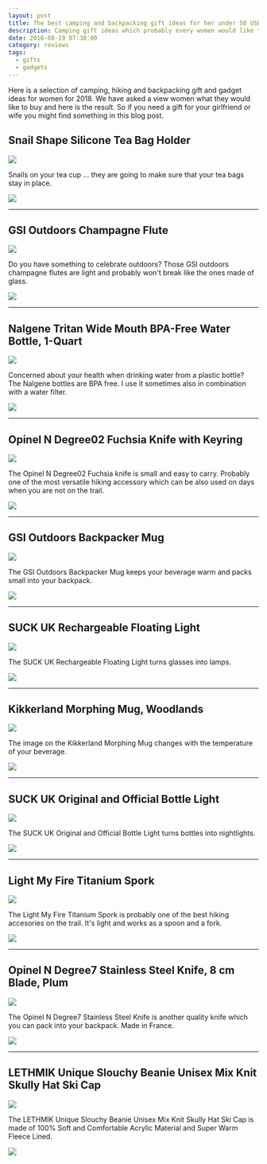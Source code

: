```yaml
---
layout: post
title: The best camping and backpacking gift ideas for her under 50 USD for 2018
description: Camping gift ideas which probably every women would like to have.
date: 2016-08-19 07:30:00
category: reviews
tags:
  - gifts
  - gadgets
---
```


Here is a selection of camping, hiking and backpacking gift and gadget ideas for women for 2018. We have asked a view women what they would like to buy and here is the result. So if you need a gift for your girlfriend or wife you might find something in this blog post.

## Snail Shape Silicone Tea Bag Holder

<a rel="nofollow" target="_blank"  href="https://www.amazon.com/gp/product/B016ZADA9G/ref=as_li_tl?ie=UTF8&camp=1789&creative=9325&creativeASIN=B016ZADA9G&linkCode=as2&tag=hikeve-20&linkId=35549cac959be83d45d8faf432e12e6d"><img border="0" src="//ws-na.amazon-adsystem.com/widgets/q?_encoding=UTF8&MarketPlace=US&ASIN=B016ZADA9G&ServiceVersion=20070822&ID=AsinImage&WS=1&Format=_SL250_&tag=hikeve-20" ></a><img src="//ir-na.amazon-adsystem.com/e/ir?t=hikeve-20&l=am2&o=1&a=B016ZADA9G" width="1" height="1" border="0" alt="" style="border:none !important; margin:0px !important;" />

Snails on your tea cup ... they are going to make sure that your tea bags stay in place.

<a href="http://amzn.to/2fbL8KX" rel="nofollow"><img src="http://www.hikeventures.com/buy.gif"></a>

---

## GSI Outdoors Champagne Flute

<a target="_blank" rel="nofollow"   href="https://www.amazon.com/gp/product/B001U7KPDO/ref=as_li_tl?ie=UTF8&camp=1789&creative=9325&creativeASIN=B001U7KPDO&linkCode=as2&tag=hikeve-20&linkId=458b6a9be7ac2cea7cf19c170d0edee8"><img border="0" src="//ws-na.amazon-adsystem.com/widgets/q?_encoding=UTF8&MarketPlace=US&ASIN=B001U7KPDO&ServiceVersion=20070822&ID=AsinImage&WS=1&Format=_SL250_&tag=hikeve-20" ></a><img src="//ir-na.amazon-adsystem.com/e/ir?t=hikeve-20&l=am2&o=1&a=B001U7KPDO" width="1" height="1" border="0" alt="" style="border:none !important; margin:0px !important;" />

Do you have something to celebrate outdoors? Those GSI outdoors champagne flutes are light and probably won't break like the ones made of glass.

<a href="http://amzn.to/2fzbf2S" rel="nofollow"><img src="http://www.hikeventures.com/buy.gif"></a>

---

## Nalgene Tritan Wide Mouth BPA-Free Water Bottle, 1-Quart

<a target="_blank" rel="nofollow"   href="https://www.amazon.com/gp/product/B001NCDE8O/ref=as_li_tl?ie=UTF8&camp=1789&creative=9325&creativeASIN=B001NCDE8O&linkCode=as2&tag=hikeve-20&linkId=90920dfc9353465553d40bb30fd73dc3"><img border="0" src="//ws-na.amazon-adsystem.com/widgets/q?_encoding=UTF8&MarketPlace=US&ASIN=B001NCDE8O&ServiceVersion=20070822&ID=AsinImage&WS=1&Format=_SL250_&tag=hikeve-20" ></a><img src="//ir-na.amazon-adsystem.com/e/ir?t=hikeve-20&l=am2&o=1&a=B001NCDE8O" width="1" height="1" border="0" alt="" style="border:none !important; margin:0px !important;" />

Concerned about your health when drinking water from a plastic bottle? The Nalgene bottles are BPA free. I use it sometimes also in combination with a water filter.

<a href="http://amzn.to/2ehwgwT" rel="nofollow"><img src="http://www.hikeventures.com/buy.gif"></a>


---


## Opinel N Degree02 Fuchsia Knife with Keyring

<a target="_blank" rel="nofollow"   href="https://www.amazon.com/gp/product/B00WJ078PY/ref=as_li_tl?ie=UTF8&camp=1789&creative=9325&creativeASIN=B00WJ078PY&linkCode=as2&tag=hikeve-20&linkId=11a7dc9b5148b6f3d8e5ae0803a4f3de"><img border="0" src="//ws-na.amazon-adsystem.com/widgets/q?_encoding=UTF8&MarketPlace=US&ASIN=B00WJ078PY&ServiceVersion=20070822&ID=AsinImage&WS=1&Format=_SL250_&tag=hikeve-20" ></a><img src="//ir-na.amazon-adsystem.com/e/ir?t=hikeve-20&l=am2&o=1&a=B00WJ078PY" width="1" height="1" border="0" alt="" style="border:none !important; margin:0px !important;" />

The Opinel N Degree02 Fuchsia knife is small and easy to carry. Probably one of the most versatile hiking accessory which can be also used on days when you are not on the trail.

<a href="http://amzn.to/2ehiL0h" rel="nofollow"><img src="http://www.hikeventures.com/buy.gif"></a>

---

## GSI Outdoors Backpacker Mug

<a target="_blank" rel="nofollow"   href="https://www.amazon.com/gp/product/B00S4LJL02/ref=as_li_tl?ie=UTF8&camp=1789&creative=9325&creativeASIN=B00S4LJL02&linkCode=as2&tag=hikeve-20&linkId=70339875daa417bc6726a7746abdc1fd"><img border="0" src="//ws-na.amazon-adsystem.com/widgets/q?_encoding=UTF8&MarketPlace=US&ASIN=B00S4LJL02&ServiceVersion=20070822&ID=AsinImage&WS=1&Format=_SL250_&tag=hikeve-20" ></a><img src="//ir-na.amazon-adsystem.com/e/ir?t=hikeve-20&l=am2&o=1&a=B00S4LJL02" width="1" height="1" border="0" alt="" style="border:none !important; margin:0px !important;" />

The GSI Outdoors Backpacker Mug keeps your beverage warm and packs small into your backpack.

<a href="http://amzn.to/2fbTkeh" rel="nofollow"><img src="http://www.hikeventures.com/buy.gif"></a>

---


## SUCK UK Rechargeable Floating Light

<a target="_blank" rel="nofollow"   href="https://www.amazon.com/gp/product/B00UBWQHT0/ref=as_li_tl?ie=UTF8&camp=1789&creative=9325&creativeASIN=B00UBWQHT0&linkCode=as2&tag=hikeve-20&linkId=84dc948951fb3b74778294772593570f"><img border="0" src="//ws-na.amazon-adsystem.com/widgets/q?_encoding=UTF8&MarketPlace=US&ASIN=B00UBWQHT0&ServiceVersion=20070822&ID=AsinImage&WS=1&Format=_SL250_&tag=hikeve-20" ></a><img src="//ir-na.amazon-adsystem.com/e/ir?t=hikeve-20&l=am2&o=1&a=B00UBWQHT0" width="1" height="1" border="0" alt="" style="border:none !important; margin:0px !important;" />

The SUCK UK Rechargeable Floating Light turns glasses into lamps.

<a href="http://amzn.to/2fz47Dx" rel="nofollow"><img src="http://www.hikeventures.com/buy.gif"></a>

---

## Kikkerland Morphing Mug, Woodlands

<a target="_blank" rel="nofollow"   href="https://www.amazon.com/gp/product/B00EH287TI/ref=as_li_tl?ie=UTF8&camp=1789&creative=9325&creativeASIN=B00EH287TI&linkCode=as2&tag=hikeve-20&linkId=d0cde3fc4e63dea8f6aca434489976f8"><img border="0" src="//ws-na.amazon-adsystem.com/widgets/q?_encoding=UTF8&MarketPlace=US&ASIN=B00EH287TI&ServiceVersion=20070822&ID=AsinImage&WS=1&Format=_SL250_&tag=hikeve-20" ></a><img src="//ir-na.amazon-adsystem.com/e/ir?t=hikeve-20&l=am2&o=1&a=B00EH287TI" width="1" height="1" border="0" alt="" style="border:none !important; margin:0px !important;" />

The image on the Kikkerland Morphing Mug changes with the temperature of your beverage.

<a href="http://amzn.to/2fbN7Pl" rel="nofollow"><img src="http://www.hikeventures.com/buy.gif"></a>

---


## SUCK UK Original and Official Bottle Light

<a target="_blank" rel="nofollow"   href="https://www.amazon.com/gp/product/B00ICOSBF2/ref=as_li_tl?ie=UTF8&camp=1789&creative=9325&creativeASIN=B00ICOSBF2&linkCode=as2&tag=hikeve-20&linkId=9feab0b960938685199c91b1cc813800"><img border="0" src="//ws-na.amazon-adsystem.com/widgets/q?_encoding=UTF8&MarketPlace=US&ASIN=B00ICOSBF2&ServiceVersion=20070822&ID=AsinImage&WS=1&Format=_SL250_&tag=hikeve-20" ></a><img src="//ir-na.amazon-adsystem.com/e/ir?t=hikeve-20&l=am2&o=1&a=B00ICOSBF2" width="1" height="1" border="0" alt="" style="border:none !important; margin:0px !important;" />

The SUCK UK Original and Official Bottle Light turns bottles into nightlights.

<a href="http://amzn.to/2e7LvFl" rel="nofollow"><img src="http://www.hikeventures.com/buy.gif"></a>

---


## Light My Fire Titanium Spork

<a target="_blank" rel="nofollow"   href="https://www.amazon.com/gp/product/B001E7S5BO/ref=as_li_tl?ie=UTF8&camp=1789&creative=9325&creativeASIN=B001E7S5BO&linkCode=as2&tag=hikeve-20&linkId=4ceca414a1cf31c80aa1f824fee52d91"><img border="0" src="//ws-na.amazon-adsystem.com/widgets/q?_encoding=UTF8&MarketPlace=US&ASIN=B001E7S5BO&ServiceVersion=20070822&ID=AsinImage&WS=1&Format=_SL250_&tag=hikeve-20" ></a><img src="//ir-na.amazon-adsystem.com/e/ir?t=hikeve-20&l=am2&o=1&a=B001E7S5BO" width="1" height="1" border="0" alt="" style="border:none !important; margin:0px !important;" />

The Light My Fire Titanium Spork is probably one of the best hiking accesories on the trail. It's light and works as a spoon and a fork.

<a href="http://amzn.to/2ehlaIt" rel="nofollow"><img src="http://www.hikeventures.com/buy.gif"></a>

---


## Opinel N Degree7 Stainless Steel Knife, 8 cm Blade, Plum

<a target="_blank" rel="nofollow"   href="https://www.amazon.com/gp/product/B00269H6DM/ref=as_li_tl?ie=UTF8&camp=1789&creative=9325&creativeASIN=B00269H6DM&linkCode=as2&tag=hikeve-20&linkId=233150de7b0f6708b61a3026df96843a"><img border="0" src="//ws-na.amazon-adsystem.com/widgets/q?_encoding=UTF8&MarketPlace=US&ASIN=B00269H6DM&ServiceVersion=20070822&ID=AsinImage&WS=1&Format=_SL250_&tag=hikeve-20" ></a><img src="//ir-na.amazon-adsystem.com/e/ir?t=hikeve-20&l=am2&o=1&a=B00269H6DM" width="1" height="1" border="0" alt="" style="border:none !important; margin:0px !important;" />

The Opinel N Degree7 Stainless Steel Knife is another quality knife which you can pack into your backpack. Made in France.

<a href="http://amzn.to/2fbQ9TR" rel="nofollow"><img src="http://www.hikeventures.com/buy.gif"></a>

---

## LETHMIK Unique Slouchy Beanie Unisex Mix Knit Skully Hat Ski Cap

<a target="_blank" rel="nofollow"   href="https://www.amazon.com/gp/product/B01M147XY2/ref=as_li_tl?ie=UTF8&camp=1789&creative=9325&creativeASIN=B01M147XY2&linkCode=as2&tag=hikeve-20&linkId=5c242e10214a6415f4b40afd12859a87"><img border="0" src="//ws-na.amazon-adsystem.com/widgets/q?_encoding=UTF8&MarketPlace=US&ASIN=B01M147XY2&ServiceVersion=20070822&ID=AsinImage&WS=1&Format=_SL250_&tag=hikeve-20" ></a><img src="//ir-na.amazon-adsystem.com/e/ir?t=hikeve-20&l=am2&o=1&a=B01M147XY2" width="1" height="1" border="0" alt="" style="border:none !important; margin:0px !important;" />

The LETHMIK Unique Slouchy Beanie Unisex Mix Knit Skully Hat Ski Cap is made of 100% Soft and Comfortable Acrylic Material and Super Warm Fleece Lined.

<a href="http://amzn.to/2f7oYun" rel="nofollow"><img src="http://www.hikeventures.com/buy.gif"></a>
